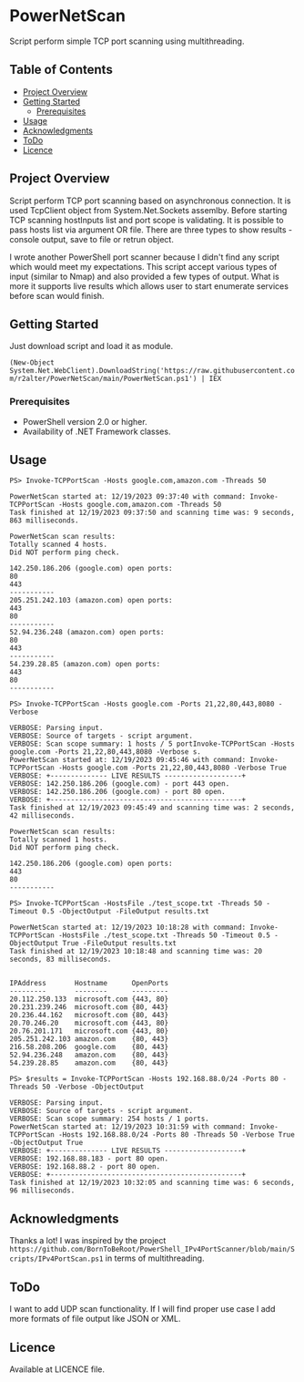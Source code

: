 # PowerNetScan

Script perform simple TCP port scanning using multithreading.

## Table of Contents
- [Project Overview](#project-overview)
- [Getting Started](#getting-started)
  - [Prerequisites](#prerequisites)
- [Usage](#usage)
- [Acknowledgments](#acknowledgments)
- [ToDo](#todo)
- [Licence](#licence)

## Project Overview

Script perform TCP port scanning based on asynchronous connection. It is used TcpClient object from System.Net.Sockets assemlby.
Before starting TCP scanning hostInputs list and port scope is validating. It is possible to pass hosts list via argument OR file.
There are three types to show results - console output, save to file or retrun object.

I wrote another PowerShell port scanner because I didn't find any script which would meet my expectations. This script accept various types of input (similar to Nmap) and also provided a few types of output. What is more it supports live results which allows user to start enumerate services before scan would finish. 

## Getting Started

Just download script and load it as module.

```(New-Object System.Net.WebClient).DownloadString('https://raw.githubusercontent.com/r2alter/PowerNetScan/main/PowerNetScan.ps1') | IEX```

### Prerequisites

- PowerShell version 2.0 or higher.
- Availability of .NET Framework classes.

## Usage

```
PS> Invoke-TCPPortScan -Hosts google.com,amazon.com -Threads 50

PowerNetScan started at: 12/19/2023 09:37:40 with command: Invoke-TCPPortScan -Hosts google.com,amazon.com -Threads 50 
Task finished at 12/19/2023 09:37:50 and scanning time was: 9 seconds, 863 milliseconds.

PowerNetScan scan results:
Totally scanned 4 hosts.
Did NOT perform ping check.

142.250.186.206 (google.com) open ports:
80
443
-----------
205.251.242.103 (amazon.com) open ports:
443
80
-----------
52.94.236.248 (amazon.com) open ports:
80
443
-----------
54.239.28.85 (amazon.com) open ports:
443
80
-----------
```

```
PS> Invoke-TCPPortScan -Hosts google.com -Ports 21,22,80,443,8080 -Verbose 

VERBOSE: Parsing input.
VERBOSE: Source of targets - script argument.
VERBOSE: Scan scope summary: 1 hosts / 5 portInvoke-TCPPortScan -Hosts google.com -Ports 21,22,80,443,8080 -Verbose s.
PowerNetScan started at: 12/19/2023 09:45:46 with command: Invoke-TCPPortScan -Hosts google.com -Ports 21,22,80,443,8080 -Verbose True 
VERBOSE: +-------------- LIVE RESULTS -------------------+
VERBOSE: 142.250.186.206 (google.com) - port 443 open.
VERBOSE: 142.250.186.206 (google.com) - port 80 open.
VERBOSE: +-----------------------------------------------+
Task finished at 12/19/2023 09:45:49 and scanning time was: 2 seconds, 42 milliseconds.

PowerNetScan scan results:
Totally scanned 1 hosts.
Did NOT perform ping check.

142.250.186.206 (google.com) open ports:
443
80
-----------
```

```
PS> Invoke-TCPPortScan -HostsFile ./test_scope.txt -Threads 50 -Timeout 0.5 -ObjectOutput -FileOutput results.txt

PowerNetScan started at: 12/19/2023 10:18:28 with command: Invoke-TCPPortScan -HostsFile ./test_scope.txt -Threads 50 -Timeout 0.5 -ObjectOutput True -FileOutput results.txt 
Task finished at 12/19/2023 10:18:48 and scanning time was: 20 seconds, 83 milliseconds.


IPAddress       Hostname      OpenPorts
---------       --------      ---------
20.112.250.133  microsoft.com {443, 80}
20.231.239.246  microsoft.com {80, 443}
20.236.44.162   microsoft.com {80, 443}
20.70.246.20    microsoft.com {443, 80}
20.76.201.171   microsoft.com {443, 80}
205.251.242.103 amazon.com    {80, 443}
216.58.208.206  google.com    {80, 443}
52.94.236.248   amazon.com    {80, 443}
54.239.28.85    amazon.com    {80, 443}
```

```
PS> $results = Invoke-TCPPortScan -Hosts 192.168.88.0/24 -Ports 80 -Threads 50 -Verbose -ObjectOutput

VERBOSE: Parsing input.
VERBOSE: Source of targets - script argument.
VERBOSE: Scan scope summary: 254 hosts / 1 ports.
PowerNetScan started at: 12/19/2023 10:31:59 with command: Invoke-TCPPortScan -Hosts 192.168.88.0/24 -Ports 80 -Threads 50 -Verbose True -ObjectOutput True 
VERBOSE: +-------------- LIVE RESULTS -------------------+
VERBOSE: 192.168.88.183 - port 80 open.
VERBOSE: 192.168.88.2 - port 80 open.
VERBOSE: +-----------------------------------------------+
Task finished at 12/19/2023 10:32:05 and scanning time was: 6 seconds, 96 milliseconds.
```

## Acknowledgments

Thanks a lot! I was inspired by the project ```https://github.com/BornToBeRoot/PowerShell_IPv4PortScanner/blob/main/Scripts/IPv4PortScan.ps1``` in terms of multithreading.

## ToDo

I want to add UDP scan functionality. If I will find proper use case I add more formats of file output like JSON or XML. 

## Licence 

Available at LICENCE file. 
